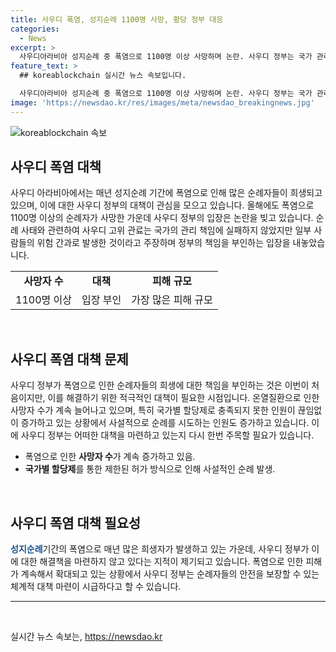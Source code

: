 ```yaml
---
title: 사우디 폭염, 성지순례 1100명 사망, 황당 정부 대응
categories:
  - News
excerpt: >
  사우디아라비아 성지순례 중 폭염으로 1100명 이상 사망하며 논란. 사우디 정부는 국가 관리 책임 부인하며 오판 언급. 올해 사망자 1126명으로 2015년 압사 사고 이후 최대 규모. 성지순례 중인 사람들의 안전문제와 인원 제한 문제 등 논란 지속. (단어 수: 51)
feature_text: >
  ## koreablockchain 실시간 뉴스 속보입니다.

  사우디아라비아 성지순례 중 폭염으로 1100명 이상 사망하며 논란. 사우디 정부는 국가 관리 책임 부인하며 오판 언급. 올해 사망자 1126명으로 2015년 압사 사고 이후 최대 규모. 성지순례 중인 사람들의 안전문제와 인원 제한 문제 등 논란 지속. (단어 수: 51)
image: 'https://newsdao.kr/res/images/meta/newsdao_breakingnews.jpg'
---
```


<p><img src="https://newsdao.kr/res/images/meta/newsdao_breakingnews.jpg" alt="koreablockchain 속보" /></p>

<h2 data-ke-size="size26">사우디 폭염 대책</h2>

<p data-ke-size="size16">사우디 아라비아에서는 매년 성지순례 기간에 폭염으로 인해 많은 순례자들이 희생되고 있으며, 이에 대한 사우디 정부의 대책이 관심을 모으고 있습니다. 올해에도 폭염으로 1100명 이상의 순례자가 사망한 가운데 사우디 정부의 입장은 논란을 빚고 있습니다. 순례 사태와 관련하여 사우디 고위 관료는 국가의 관리 책임에 실패하지 않았지만 일부 사람들의 위험 간과로 발생한 것이라고 주장하며 정부의 책임을 부인하는 입장을 내놓았습니다.</p>

<table>
  <tbody>
    <tr>
      <td style="text-align: center; height: 17px;"><b>사망자 수</b></td>
      <td style="text-align: center; height: 17px;"><b>대책</b></td>
      <td style="text-align: center; height: 17px;"><b>피해 규모</b></td>
    </tr>
    <tr>
      <td style="text-align: center;">1100명 이상</td>
      <td style="text-align: center;">입장 부인</td>
      <td style="text-align: center;">가장 많은 피해 규모</td>
    </tr>
  </tbody>
</table>

<p data-ke-size="size16">&nbsp;</p>

<h2 data-ke-size="size26">사우디 폭염 대책 문제</h2>

<p data-ke-size="size16">사우디 정부가 폭염으로 인한 순례자들의 희생에 대한 책임을 부인하는 것은 이번이 처음이지만, 이를 해결하기 위한 적극적인 대책이 필요한 시점입니다. 온열질환으로 인한 사망자 수가 계속 늘어나고 있으며, 특히 국가별 할당제로 충족되지 못한 인원이 끊임없이 증가하고 있는 상황에서 사설적으로 순례를 시도하는 인원도 증가하고 있습니다. 이에 사우디 정부는 어떠한 대책을 마련하고 있는지 다시 한번 주목할 필요가 있습니다.</p>

<ul>
  <li>폭염으로 인한 <b>사망자 수</b>가 계속 증가하고 있음.</li>
  <li><b>국가별 할당제</b>를 통한 제한된 허가 방식으로 인해 사설적인 순례 발생.</li>
</ul>

<p data-ke-size="size16">&nbsp;</p>

<h2 data-ke-size="size26">사우디 폭염 대책 필요성</h2>

<p data-ke-size="size16"><b><span style="color: #1a5490;">성지순례</span></b>기간의 폭염으로 매년 많은 희생자가 발생하고 있는 가운데, 사우디 정부가 이에 대한 해결책을 마련하지 않고 있다는 지적이 제기되고 있습니다. 폭염으로 인한 피해가 계속해서 확대되고 있는 상황에서 사우디 정부는 순례자들의 안전을 보장할 수 있는 체계적 대책 마련이 시급하다고 할 수 있습니다.</p>

<hr>

<p data-ke-size="size16">&nbsp;</p>
실시간 뉴스 속보는, <a href="https://newsdao.kr" rel="dofollow">https://newsdao.kr</a>


